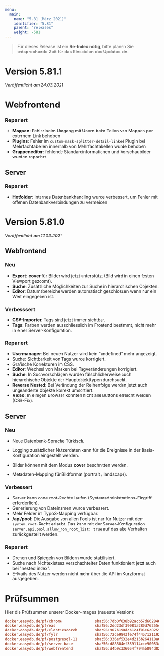 ```yaml
---
menu:
  main:
    name: "5.81 (März 2021)"
    identifier: "5.81"
    parent: "releases"
    weight: -581
---
```


> Für dieses Release ist ein **Re-Index nötig**, bitte planen Sie entsprechende Zeit für das Einspielen des Updates ein. 

# Version 5.81.1

*Veröffentlicht am 24.03.2021*

# Webfrontend

### Repariert

- **Mappen**: Fehler beim Umgang mit Usern beim Teilen von Mappen per externem Link behoben
- **Plugins**: Fehler im `custom-mask-splitter-detail-linked` Plugin bei Mehrfachtabellen innerhalb von Mehrfachtabellen wurde behoben
- **Gruppeneditor**: fehlende Standardinformationen und Vorschaubilder wurden repariert

## Server

### Repariert

- **Hotfolder**: internes Datenbankhandling wurde verbessert, um Fehler mit offenen Datenbankverbindungen zu vermeiden

# Version 5.81.0

*Veröffentlicht am 17.03.2021*

## Webfrontend

### Neu

* **Export**: **cover** für Bilder wird jetzt unterstützt (Bild wird in einen festen Viewport gezoomt).
* **Suche**: Zusätzliche Möglichkeiten zur Suche in hierarchischen Objekten.
* **Editor**: Datumsbereiche werden automatisch geschlossen wenn nur ein Wert eingegeben ist.

### Verbesssert

* **CSV-Importer**: Tags sind jetzt immer sichtbar.
* **Tags**: Farben werden ausschliesslich im Frontend bestimmt, nicht mehr in einer Server-Konfiguration.

### Repariert

* **Usermanager**: Bei neuen Nutzer wird kein "undefined" mehr angezeigt.
* Suche: Sichtbarkeit von Tags wurde korrigiert.
* Grafische Korrekturen im CSS.
* **Editor**: Wechsel von Masken bei Tagveränderungen korrigiert.
* **Suche**: In Suchvorschlägen wurden fälschlicherweise auch hierarchische Objekte der Hauptobjekttypen durchsucht.
* **Reverse Nested**: Bei Verändung der Reihenfolge werden jetzt auch ungeänderte Objekte korrekt umsortiert.
* **Video**: In einigen Browser konnten nicht alle Buttons erreicht werden (CSS-Fix).

## Server

### Neu

* Neue Datenbank-Sprache Türkisch.

* Logging zusätzlicher Nutzerdaten kann für die Ereignisse in der Basis-Konfiguration eingestellt werden.

* Bilder können mit dem Modus **cover** beschnitten werden.

* Metadaten-Mapping für Bildformat (portrait / landscape).

### Verbessert

* Server kann ohne root-Rechte laufen (Systemadministrations-Eingriff erforderlich).
* Generierung von Dateinamen wurde verbessert.
* Mehr Felder im Typo3-Mapping verfügbar.
* **/api/pool**: Die Ausgabe von allen Pools ist nur für Nutzer mit dem `system.root`-Recht erlaubt. Das kann mit der Server-Konfiguration `server.api.pool.allow_non_root_list: true` auf das alte Verhalten zurückgestellt werden.

### Repariert

* Drehen und Spiegeln von Bildern wurde stabilisiert.
* Suche nach Nichtexistenz verschachtelter Daten funktioniert jetzt auch bei "nested index".
* E-Mails des Nutzer werden nicht mehr über die API im Kurzformat ausgegeben.

# Prüfsummen

Hier die Prüfsummen unserer Docker-Images (neueste Version):

```ini
docker.easydb.de/pf/chrome               sha256:7db0f038b92acb57d6628463035cbdec90d0fc7d89b207d5c8847db047d026d4
docker.easydb.de/pf/eas                  sha256:2dd23df39081a280d76255cae50f151a698e79b7bc1fce8a0898601e67851f19
docker.easydb.de/pf/elasticsearch        sha256:907b198deb124f06e6c825f94ee83e118494fdf5cfbe3ceb3b72f0e86d76c359
docker.easydb.de/pf/fylr                 sha256:72ce9843fe74f446712119231ec0f720cb8beebec9178c7aa453cda783f1a73b
docker.easydb.de/pf/postgresql-11        sha256:336ef532e4d215b264118a6d3a055035c8793e8f1f7daffe237688a6db723df8
docker.easydb.de/pf/server-base          sha256:d88804ef359114cce900534ea54cba6ea9afb4c0703cd674209d9eae3cc30ad4
docker.easydb.de/pf/webfrontend          sha256:d4b9c336054f794ab894d827e7256698a0157c4f3038c700d38a6758cdac2bed
```